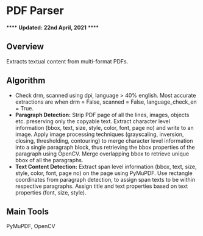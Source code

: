# PDF Parser
**** **Updated: 22nd April, 2021** ****
## Overview
Extracts textual content from multi-format PDFs.

## Algorithm
- Check drm, scanned using dpi, language > 40% english. Most accurate extractions are when drm = False, scanned = False, language_check_en = True.
- **Paragraph Detection:** Strip PDF page of all the lines, images, objects etc. preserving only the copyable text. Extract character level information (bbox, text, size, style, color, font, page no) and write to an image. Apply image processing techniques (grayscaling, inversion, closing, thresholding, contouring) to merge character level information into a single paragraph block, thus retrieving the bbox properties of the paragraph using OpenCV. Merge overlapping bbox to retrieve unique bbox of all the paragraphs.
- **Text Content Detection:** Extract span level information (bbox, text, size, style, color, font, page no) on the page using PyMuPDF. Use rectangle coordinates from paragraph detection, to assign span texts to be within respective paragraphs. Assign title and text properties based on text properties (font, size, style).

## Main Tools
PyMuPDF, OpenCV
